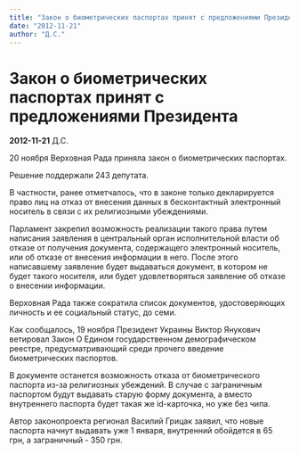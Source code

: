 ```yaml
---
title: "Закон о биометрических паспортах принят с предложениями Президента"
date: "2012-11-21"
author: "Д.С."
---
```


# Закон о биометрических паспортах принят с предложениями Президента

**2012-11-21** Д.С.

20 ноября Верховная Рада приняла закон о биометрических паспортах.

Решение поддержали 243 депутата.

В частности, ранее отметчалось, что в законе только декларируется право лиц на отказ от внесения данных в бесконтактный электронный носитель в связи с их религиозными убеждениями.

Парламент закрепил возможность реализации такого права путем написания заявления в центральный орган исполнительной власти об отказе от получения документа, содержащего электронный носитель, или об отказе от внесения информации в него. После этого написавшему заявление будет выдаваться документ, в котором не будет такого носителя, или будет удовлетворяться заявление об отказе о внесении информации.

Верховная Рада также сократила список документов, удостоверяющих личность и ее социальный статус, до семи.

Как сообщалось, 19 ноября Президент Украины Виктор Янукович ветировал Закон О Едином государственном демографическом реестре, предусматривающий среди прочего введение биометрических паспортов.

В документе останется возможность отказа от биометрического паспорта из-за религиозных убеждений. В случае с заграничным паспортом будут выдавать старую форму документа, а вместо внутреннего паспорта будет такая же id-карточка, но уже без чипа.

Автор законопроекта регионал Василий Грицак заявил, что новые паспорта начнут выдавать уже 1 января, внутренний обойдется в 65 грн, а заграничный - 350 грн.